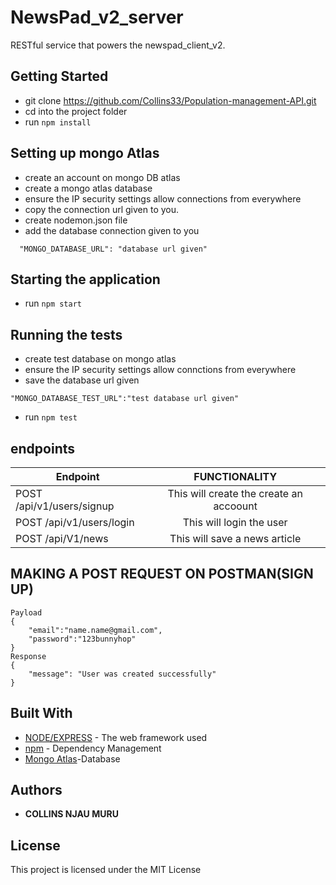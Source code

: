 # NewsPad_v2_server

RESTful service that powers the newspad_client_v2.

## Getting Started

- git clone https://github.com/Collins33/Population-management-API.git
- cd into the project folder
- run `npm install`

## Setting up mongo Atlas

- create an account on mongo DB atlas
- create a mongo atlas database
- ensure the IP security settings allow connections from everywhere
- copy the connection url given to you.
- create nodemon.json file
- add the database connection given to you

```
  "MONGO_DATABASE_URL": "database url given"
```

## Starting the application

- run `npm start`

## Running the tests

- create test database on mongo atlas
- ensure the IP security settings allow connctions from everywhere
- save the database url given

```
"MONGO_DATABASE_TEST_URL":"test database url given"
```

- run `npm test`

## endpoints

| Endpoint                  |              FUNCTIONALITY              |
| ------------------------- | :-------------------------------------: |
| POST /api/v1/users/signup | This will create the create an accoount |
| POST /api/v1/users/login  |        This will login the user         |
| POST /api/V1/news         |      This will save a news article      |

## MAKING A POST REQUEST ON POSTMAN(SIGN UP)

```
Payload
{
	"email":"name.name@gmail.com",
	"password":"123bunnyhop"
}
Response
{
    "message": "User was created successfully"
}
```

## Built With

- [NODE/EXPRESS](https://expressjs.com/) - The web framework used
- [npm](https://www.npmjs.com/) - Dependency Management
- [Mongo Atlas](https://www.mongodb.com/cloud/atlas)-Database

## Authors

- **COLLINS NJAU MURU**

## License

This project is licensed under the MIT License
